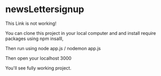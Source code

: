 # newsLettersignup

This Link is not working!

You can clone this project in your local computer and and install require packages using 
npm insalll, 

Then run using 
node app.js / nodemon app.js

Then open your 
localhost 3000

You'll see fully working project.
